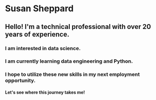 # Susan Sheppard
## Hello! I'm a technical professional with over 20 years of experience.

### I am interested in data science.
### I am currently learning data engineering and Python.
### I hope to utilize these new skills in my next employment opportunity.

#### Let's see where this journey takes me!
